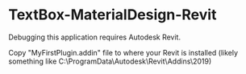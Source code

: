 # TextBox-MaterialDesign-Revit

Debugging this application requires Autodesk Revit.

Copy "MyFirstPlugin.addin" file to where your Revit is installed (likely something like C:\ProgramData\Autodesk\Revit\Addins\2019)
